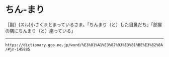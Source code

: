 # ちん‐まり

［副］(スル)小さくまとまっているさま。「ちんまり（と）した目鼻だち」「部屋の隅にちんまり（と）座っている」

---
`https://dictionary.goo.ne.jp/word/%E3%81%A1%E3%82%93%E3%81%BE%E3%82%8A/#jn-145885`